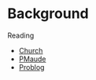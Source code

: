 Background
================

Reading
- [Church](https://web.stanford.edu/~ngoodman/papers/churchUAI08_rev2.pdf)
- [PMaude](http://www.sciencedirect.com/science/article/pii/S1571066106002672)
- [Problog](https://dtai.cs.kuleuven.be/problog/index.html)
